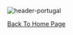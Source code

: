 ![header-portugal](https://user-images.githubusercontent.com/73572478/97767372-c546bf80-1b6f-11eb-8aa5-55632cab228f.jpg)

<a href="https://isabelle-johns.github.io/Travel-to-Portugal/" title="Back to Home Page">Back To Home Page</a>

  

